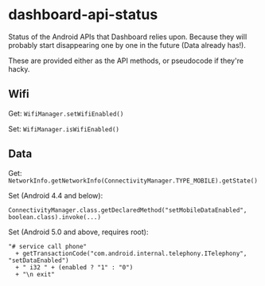 # dashboard-api-status

Status of the Android APIs that Dashboard relies upon. Because they will
probably start disappearing one by one in the future (Data already has!).

These are provided either as the API methods, or pseudocode if they're hacky.


## Wifi

Get: `WifiManager.setWifiEnabled()`

Set: `WifiManager.isWifiEnabled()`


## Data

Get: `NetworkInfo.getNetworkInfo(ConnectivityManager.TYPE_MOBILE).getState()`

Set (Android 4.4 and below): 
```
ConnectivityManager.class.getDeclaredMethod("setMobileDataEnabled", boolean.class).invoke(...)
```

Set (Android 5.0 and above, requires root):
```
"# service call phone" 
  + getTransactionCode("com.android.internal.telephony.ITelephony", "setDataEnabled")
  + " i32 " + (enabled ? "1" : "0")
  + "\n exit"
```
